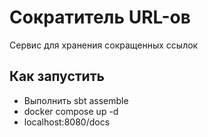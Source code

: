 # Сократитель URL-ов
Сервис для хранения сокращенных ссылок
## Как запустить
* Выполнить sbt assemble
* docker compose up -d
* localhost:8080/docs
